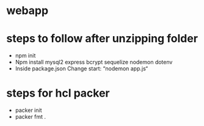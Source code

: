 # webapp

# steps to follow after unzipping folder
- npm init
- Npm install mysql2 express bcrypt sequelize nodemon dotenv
- Inside package.json Change start: “nodemon app.js“

# steps for hcl packer
- packer init
- packer fmt .
